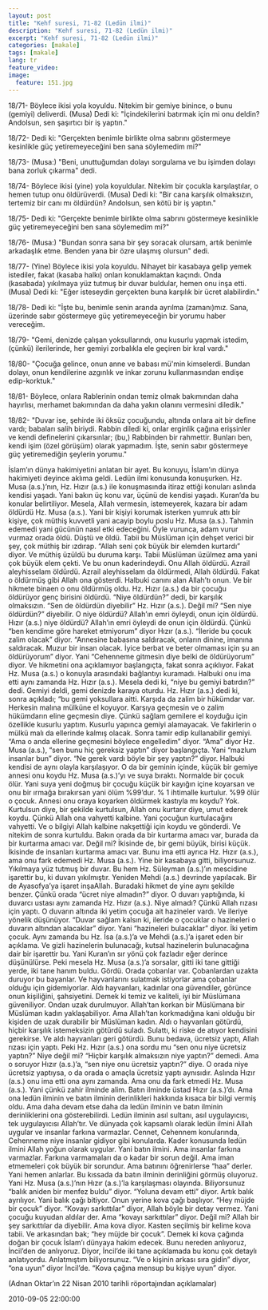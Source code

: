 ```yaml
---
layout: post
title: "Kehf suresi, 71-82 (Ledün ilmi)"
description: "Kehf suresi, 71-82 (Ledün ilmi)"
excerpt: "Kehf suresi, 71-82 (Ledün ilmi)"
categories: [makale]
tags: [makale]
lang: tr
feature_video: 
image:
  feature: 151.jpg
---
```


18/71- Böylece ikisi yola koyuldu. Nitekim bir gemiye binince, o bunu (gemiyi) deliverdi. (Musa) Dedi ki: "İçindekilerini batırmak için mi onu deldin? Andolsun, sen şaşırtıcı bir iş yaptın."

18/72- Dedi ki: "Gerçekten benimle birlikte olma sabrını göstermeye kesinlikle güç yetiremeyeceğini ben sana söylemedim mi?"

18/73- (Musa:) "Beni, unuttuğumdan dolayı sorgulama ve bu işimden dolayı bana zorluk çıkarma" dedi.

18/74- Böylece ikisi (yine) yola koyuldular. Nitekim bir çocukla karşılaştılar, o hemen tutup onu öldürüverdi. (Musa) Dedi ki: "Bir cana karşılık olmaksızın, tertemiz bir canı mı öldürdün? Andolsun, sen kötü bir iş yaptın."

18/75- Dedi ki: "Gerçekte benimle birlikte olma sabrını göstermeye kesinlikle güç yetiremeyeceğini ben sana söylemedim mi?"

18/76- (Musa:) "Bundan sonra sana bir şey soracak olursam, artık benimle arkadaşlık etme. Benden yana bir özre ulaşmış olursun" dedi.

18/77- (Yine) Böylece ikisi yola koyuldu. Nihayet bir kasabaya gelip yemek istediler, fakat (kasaba halkı) onları konuklamaktan kaçındı. Onda (kasabada) yıkılmaya yüz tutmuş bir duvar buldular, hemen onu inşa etti. (Musa) Dedi ki: "Eğer isteseydin gerçekten buna karşılık bir ücret alabilirdin."

18/78- Dedi ki: "İşte bu, benimle senin aranda ayrılma (zamanı)mız. Sana, üzerinde sabır göstermeye güç yetiremeyeceğin bir yorumu haber vereceğim.

18/79- "Gemi, denizde çalışan yoksullarındı, onu kusurlu yapmak istedim, (çünkü) ilerilerinde, her gemiyi zorbalıkla ele geçiren bir kral vardı."

18/80- "Çocuğa gelince, onun anne ve babası mü'min kimselerdi. Bundan dolayı,  onun kendilerine azgınlık ve inkar zorunu kullanmasından endişe edip-korktuk."

18/81- Böylece, onlara Rablerinin ondan temiz olmak bakımından daha hayırlısı, merhamet bakımından da daha yakın olanını vermesini diledik."

18/82- "Duvar ise, şehirde iki öksüz çocuğundu, altında onlara ait bir define vardı; babaları salih biriydi. Rabbin diledi ki, onlar erginlik çağına erişsinler ve kendi definelerini çıkarsınlar; (bu,) Rabbinden bir rahmettir. Bunları ben, kendi işim (özel görüşüm) olarak yapmadım. İşte, senin sabır göstermeye güç yetiremediğin şeylerin yorumu."


İslam’ın dünya hakimiyetini anlatan bir ayet. Bu konuyu, İslam’ın dünya hakimiyeti deyince aklıma geldi. Ledün ilmi konusunda konuşurken. Hz. Musa (a.s.)’nın, Hz. Hızır (a.s.) ile konuşmasında itiraz ettiği konuları aslında kendisi yaşadı. Yani bakın üç konu var, üçünü de kendisi yaşadı. Kuran’da bu konular belirtiliyor. Mesela, Allah vermesin, istemeyerek, kazara bir adam öldürdü Hz. Musa (a.s.). Yani bir kişiyi korumak isterken yumruk attı bir kişiye, çok müthiş kuvvetli yani acayip boylu poslu Hz. Musa (a.s.). Tahmin edemedi yani gücünün nasıl etki edeceğini. Öyle vurunca, adam vurur vurmaz orada öldü. Düştü ve öldü. Tabii bu Müslüman için dehşet verici bir şey, çok müthiş bir ızdırap. “Allah seni çok büyük bir elemden kurtardı” diyor. Ve müthiş üzüldü bu duruma karşı. Tabii Müslüman üzülmez ama yani çok büyük elem çekti. Ve bu onun kaderindeydi. Onu Allah öldürdü. Azrail aleyhisselam öldürdü. Azrail aleyhisselam da öldürmedi,  Allah öldürdü. Fakat o öldürmüş gibi Allah ona gösterdi. Halbuki canını alan Allah’tı onun. Ve bir hikmete binaen o onu öldürmüş oldu. Hz. Hızır (a.s.) da bir çocuğu öldürüyor genç birisini öldürdü. “Niye öldürdün?” dedi, bir karşılık olmaksızın. “Sen de öldürdün diyebilir” Hz. Hızır (a.s.). Değil mi? “Sen niye öldürdün?” diyebilir. O niye öldürdü? Allah’ın emri öyleydi, onun için öldürdü. Hızır (a.s.) niye öldürdü? Allah’ın emri öyleydi de onun için öldürdü. Çünkü “ben kendime göre hareket etmiyorum” diyor Hızır (a.s.). “İleride bu çocuk zalim olacak” diyor. “Annesine babasına saldıracak, onların dinine, imanına saldıracak. Muzur bir insan olacak. İyice berbat ve beter olmaması için şu an öldürüyorum” diyor. Yani “Cehenneme gitmesin diye belki de öldürüyorum” diyor. Ve hikmetini ona açıklamıyor başlangıçta, fakat sonra açıklıyor. Fakat Hz. Musa (a.s.) o konuyla arasındaki bağlantıyı kuramadı. Halbuki onu ima etti aynı zamanda Hz. Hızır (a.s.). Mesela dedi ki, “niye bu gemiyi batırdın?” dedi. Gemiyi deldi, gemi denizde karaya oturdu. Hz. Hızır (a.s.) dedi ki,  sonra açıkladı; “bu gemi yoksullara aitti. Karşıda da zalim bir hükümdar var. Herkesin malına mülküne el koyuyor. Karşıya geçmesin ve o zalim hükümdarın eline geçmesin diye. Çünkü sağlam gemilere el koyduğu için özellikle kusurlu yaptım. Kusurlu yapınca gemiyi alamayacak. Ve fakirlerin o mülkü malı da ellerinde kalmış olacak. Sonra tamir edip kullanabilir gemiyi. “Ama o anda ellerine geçmesini böylece engelledim” diyor. “Ama” diyor Hz. Musa (a.s.), “sen bunu hiç gereksiz yaptın” diyor başlangıçta. Yani “mazlum insanlar bun” diyor. “Ne gerek vardı böyle bir şey yaptın?” diyor. Halbuki kendisi de aynı olayla karşılaşıyor. O da bir geminin içinde, küçük bir gemiye annesi onu koydu Hz. Musa (a.s.)’yı ve suya bıraktı. Normalde bir çocuk ölür. Yani suya yeni doğmuş bir çocuğu küçük bir kayığın içine koyarsan ve onu bir ırmağa bırakırsan yani ölüm %99’dur. % 1 ihtimalle kurtulur. %99 ölür o çocuk. Annesi onu oraya koyarken öldürmek kastıyla mı koydu? Yok. Kurtulsun diye, bir şekilde kurtulsun, Allah onu kurtarır diye, umut ederek koydu. Çünkü Allah ona vahyetti kalbine. Yani çocuğun kurtulacağını vahyetti. Ve o bilgiyi Allah kalbine nakşettiği için koydu ve gönderdi. Ve nitekim de sonra kurtuldu. Bakın orada da bir kurtarma amacı var, burada da bir kurtarma amacı var. Değil mi? İkisinde de, bir gemi büyük, birisi küçük. İkisinde de insanları kurtarma amacı var. Bunu ima etti ayrıca Hz. Hızır (a.s.), ama onu fark edemedi Hz. Musa (a.s.). Yine bir kasabaya gitti, biliyorsunuz. Yıkılmaya yüz tutmuş bir duvar. Bu hem Hz. Süleyman (a.s.)’ın mescidine işarettir bu, ki duvarı yıkılmıştır. Yeniden Mehdi (a.s.) devrinde yapılacak. Bir de Ayasofya’ya işaret inşaAllah. Buradaki hikmet de yine aynı şekilde benzer. Çünkü orada “ücret niye almadın?” diyor. O duvarı yaptığında, ki duvarcı ustası aynı zamanda Hz. Hızır (a.s.). Niye almadı? Çünkü Allah rızası için yaptı. O duvarın altında iki yetim çocuğa ait hazineler vardı. Ve ileriye yönelik düşünüyor. “Duvar sağlam kalsın ki, ileride o çocuklar o hazineleri o duvarın altından alacaklar” diyor. Yani “hazineleri bulacaklar” diyor. İki yetim çocuk. Aynı zamanda bu Hz. İsa (a.s.)’a ve Mehdi (a.s.)’a işaret eden bir açıklama. Ve gizli hazinelerin bulunacağı, kutsal hazinelerin bulunacağına dair bir işarettir bu. Yani Kuran’ın sır yönü çok fazladır eğer derince düşünülürse. Peki mesela Hz. Musa (a.s.)’a sorsalar, gitti iki tane gittiği yerde, iki tane hanım buldu. Gördü. Orada çobanlar var. Çobanlardan uzakta duruyor bu bayanlar. Ve hayvanlarını sulatmak istiyorlar ama çobanlar olduğu için gidemiyorlar. Aldı hayvanları, kadınlar ona güvendiler, görünce onun kişiliğini, şahsiyetini. Demek ki temiz ve kaliteli, iyi bir Müslümana güveniliyor. Ondan uzak durulmuyor. Allah’tan korkan bir Müslümana bir Müslüman kadın yaklaşabiliyor. Ama Allah’tan korkmadığına kani olduğu bir kişiden de uzak durabilir bir Müslüman kadın. Aldı o hayvanları götürdü, hiçbir karşılık istemeksizin götürdü suladı. Sulattı, ki riske de atıyor kendisini gerekirse. Ve aldı hayvanları geri götürdü. Bunu bedava, ücretsiz yaptı, Allah rızası için yaptı. Peki Hz. Hızır (a.s.) ona sordu mu “sen onu niye ücretsiz yaptın?” Niye değil mi? “Hiçbir karşılık almaksızın niye yaptın?” demedi. Ama o soruyor Hızır (a.s.)’a, “sen niye onu ücretsiz yaptın?” diye. O orada niye ücretsiz yaptıysa, o da orada o amaçla ücretsiz yaptı aynısıdır. Aslında Hızır (a.s.) onu ima etti ona aynı zamanda. Ama onu da fark etmedi Hz. Musa (a.s.). Yani çünkü zahir ilminde alim. Batın ilminde üstad Hızır (a.s.)’dı. Ama ona ledün ilminin ve batın ilminin derinlikleri hakkında kısaca bir bilgi vermiş oldu. Ama daha devam etse daha da ledün ilminin ve batın ilminin derinliklerini ona gösterebilirdi. Ledün ilminin asıl sultanı, asıl uygulayıcısı, tek uygulayıcısı Allah’tır. Ve dünyada çok kapsamlı olarak ledün ilmini Allah uygular ve insanlar farkına varmazlar. Cennet, Cehennem konularında, Cehenneme niye insanlar gidiyor gibi konularda. Kader konusunda ledün ilmini Allah yoğun olarak uygular. Yani batın ilmini. Ama insanlar farkına varmazlar. Farkına varmamaları da o kadar bir sorun değil. Ama iman etmemeleri çok büyük bir sorundur. Ama batınını öğrenirlerse “haa” derler. Yani hemen anlarlar. Bu kıssada da batın ilminin derinliğini görmüş oluyoruz. Yani Hz. Musa (a.s.)’nın Hızır (a.s.)’la karşılaşması olayında. Biliyorsunuz “balık aniden bir menfez buldu” diyor. “Yoluna devam etti” diyor. Artık balık ayrılıyor. Yani balık çağı bitiyor. Onun yerine kova çağı başlıyor. “Hey müjde bir çocuk” diyor. “Kovayı sarkıttılar” diyor, Allah böyle bir detay vermez. Yani  çocuğu kuyudan aldılar der. Ama “kovayı sarkıttılar” diyor. Değil mi? Allah bir şey sarkıttılar da diyebilir. Ama kova diyor. Kasten seçilmiş bir kelime kova tabii. Ve arkasından bak; “hey müjde bir çocuk”. Demek ki kova çağında doğan bir çocuk İslam’ı dünyaya hakim edecek. Bunu nereden anlıyoruz, İncil’den de anlıyoruz. Diyor, İncil’de iki tane açıklamada bu konu çok detaylı anlatıyordu. Anlatmıştım biliyorsunuz. “Ve o kişinin arkası sıra gidin” diyor, “ona uyun” diyor İncil’de. “Kova çağına mensup bu kişiye uyun” diyor.

(Adnan Oktar’ın 22 Nisan 2010 tarihli röportajından açıklamalar)

2010-09-05 22:00:00

